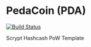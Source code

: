 PedaCoin (PDA)
===========

[![Build Status](https://travis-ci.org/RazorLove/pedacoin.png?branch=master)](https://travis-ci.org/RazorLove/pedacoin)


Scrypt Hashcash PoW Template

